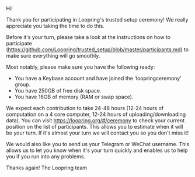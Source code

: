 Hi!

Thank you for participating in Loopring's trusted setup ceremony! We really appreciate you taking the time to do this.

Before it's your turn, please take a look at the instructions on how to participate (https://github.com/Loopring/trusted_setup/blob/master/participants.md) to make sure everything will go smoothly.

Most notably, please make sure you have the following ready:
- You have a Keybase account and have joined the 'loopringceremony' group.
- You have 250GB of free disk space.
- You have 16GB of memory (RAM or swap space).

We expect each contribution to take 24-48 hours (12-24 hours of computation on a 4 core computer, 12-24 hours of uploading/downloading data). You can visit https://loopring.org/#/ceremony to check your current position on the list of participants. This allows you to estimate when it will be your turn. If it's almost your turn we will contact you so you don't miss it!

We would also like you to send us your Telegram or WeChat username. This allows us to let you know when it's your turn quickly and enables us to help you if you run into any problems.

Thanks again!
The Loopring team